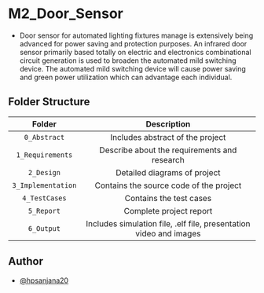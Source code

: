 # M2_Door_Sensor
* Door sensor for automated lighting fixtures manage is extensively being advanced for power saving and protection purposes. An infrared door sensor primarily based totally on electric and electronics combinational circuit generation is used to broaden the automated mild switching device. The automated mild switching device will cause power saving and green power utilization which can advantage each individual.

## Folder Structure
|Folder|Description|
|:--:|:--:|
|`0_Abstract`| Includes abstract of the project|
|`1_Requirements`| Describe about the requirements and research|
|`2_Design`| Detailed diagrams of project|
|`3_Implementation`| Contains the source code of the project|
|`4_TestCases`| Contains the test cases|
|`5_Report`| Complete project report|
|`6_Output`| Includes simulation file, .elf file, presentation video and images|


## Author
- [@hpsanjana20](https://github.com/hpsanjana20)
